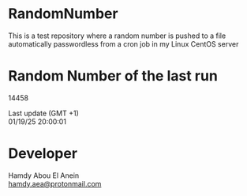 # RandomNumber    
This is a test repository where a random number is pushed to a file automatically passwordless from a cron job in my Linux CentOS server    
# Random Number of the last run   
14458
      
Last update (GMT +1)    
01/19/25 20:00:01
# Developer    
Hamdy Abou El Anein   
hamdy.aea@protonmail.com
